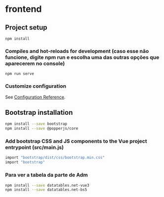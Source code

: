 # frontend

## Project setup
```
npm install
```

### Compiles and hot-reloads for development (caso esse não funcione, digite npm run e escolha uma das outras opções que aparecerem no console)
```
npm run serve
```

### Customize configuration
See [Configuration Reference](https://cli.vuejs.org/config/).

## Bootstrap installation

```sh
npm install --save bootstrap
npm install --save @popperjs/core
```

### Add bootstrap CSS and JS components to the Vue project entrypoint (src/main.js)
```sh
import "bootstrap/dist/css/bootstrap.min.css"
import "bootstrap"
```

### Para ver a tabela da parte de Adm
```sh
npm install --save datatables.net-vue3
npm install --save datatables.net-bs5
```

